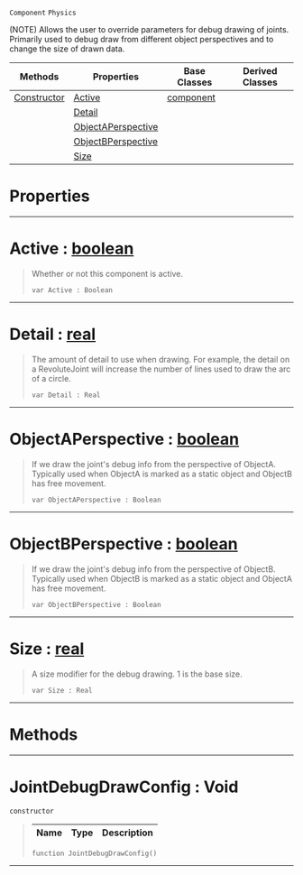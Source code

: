  `Component` `Physics`



(NOTE) Allows the user to override parameters for debug drawing of joints. Primarily used to debug draw from different object perspectives and to change the size of drawn data.

|Methods|Properties|Base Classes|Derived Classes|
|---|---|---|---|
|[ Constructor](jointdebugdrawconfig.md#jointdebugdrawconfig-voi)|[ Active](jointdebugdrawconfig.md#active-zilch-engine-docum)|[component](component.md)| |
| |[ Detail](jointdebugdrawconfig.md#detail-zilch-engine-docum)| | |
| |[ ObjectAPerspective](jointdebugdrawconfig.md#objectaperspective-zero)| | |
| |[ ObjectBPerspective](jointdebugdrawconfig.md#objectbperspective-zero)| | |
| |[ Size](jointdebugdrawconfig.md#size-zilch-engine-documen)| | |


 #  Properties


---  
 #  Active : [boolean](../nada_base_types/boolean.md)

> Whether or not this component is active.
> ``` lang=cpp, name=Nada
> var Active : Boolean


---  
 #  Detail : [real](../nada_base_types/real.md)

> The amount of detail to use when drawing. For example, the detail on a RevoluteJoint will increase the number of lines used to draw the arc of a circle.
> ``` lang=cpp, name=Nada
> var Detail : Real


---  
 #  ObjectAPerspective : [boolean](../nada_base_types/boolean.md)

> If we draw the joint's debug info from the perspective of ObjectA. Typically used when ObjectA is marked as a static object and ObjectB has free movement.
> ``` lang=cpp, name=Nada
> var ObjectAPerspective : Boolean


---  
 #  ObjectBPerspective : [boolean](../nada_base_types/boolean.md)

> If we draw the joint's debug info from the perspective of ObjectB. Typically used when ObjectB is marked as a static object and ObjectA has free movement.
> ``` lang=cpp, name=Nada
> var ObjectBPerspective : Boolean


---  
 #  Size : [real](../nada_base_types/real.md)

> A size modifier for the debug drawing. 1 is the base size.
> ``` lang=cpp, name=Nada
> var Size : Real


---  
 #  Methods


---  
 #  JointDebugDrawConfig : Void

 `constructor`

> 
> |Name|Type|Description|
> |---|---|---|
> ``` lang=cpp, name=Nada
> function JointDebugDrawConfig()
> ``` 


---  
 

 
